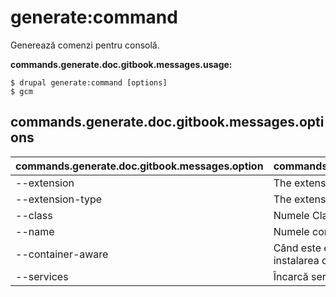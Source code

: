 # generate:command
Generează comenzi pentru consolă.

**commands.generate.doc.gitbook.messages.usage:**
```
$ drupal generate:command [options]
$ gcm  
```

## commands.generate.doc.gitbook.messages.options
commands.generate.doc.gitbook.messages.option | commands.generate.doc.gitbook.messages.details
-------|-------------
--extension | The extension name.
--extension-type | The extension type.
--class | Numele Clasei "Command"
--name | Numele comenzii.
--container-aware | Când este executată comanda este conștientă de instalarea de drupal a sitului
--services | Încarcă serviciile din container.
